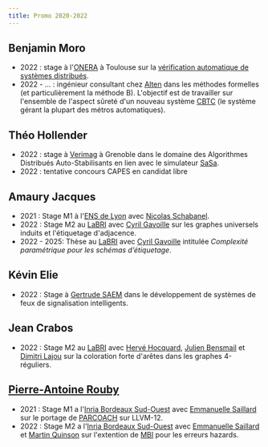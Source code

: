 ```yaml
---
title: Promo 2020-2022
---
```


## Benjamin Moro

* 2022 : stage à l'[ONERA](https://www.onera.fr/fr) à Toulouse sur la [vérification automatique de systèmes distribués](https://w3.onera.fr/stages/sites/w3.onera.fr.stages/files/dtis-2022-47.pdf).
* 2022 - ... : ingénieur consultant chez [Alten](https://www.alten.fr/) dans les méthodes formelles (et particulièrement la méthode B). L'objectif est de travailler sur l'ensemble de l'aspect sûreté d'un nouveau système [CBTC](https://fr.wikipedia.org/wiki/Communication_based_train_control) (le système gérant la plupart des métros automatiques).

## Théo Hollender

* 2022 : stage à [Verimag](https://www-verimag.imag.fr) à Grenoble dans le domaine des Algorithmes Distribués Auto-Stabilisants en lien avec le simulateur [SaSa](https://verimag.gricad-pages.univ-grenoble-alpes.fr/synchrone/sasa/).
* 2022 : tentative concours CAPES en candidat libre

## Amaury Jacques

* 2021 : Stage M1 à l'[ENS de Lyon](http://www.ens-lyon.fr/LIP/MC2/) avec [Nicolas Schabanel](http://perso.ens-lyon.fr/nicolas.schabanel/).
* 2022 : Stage M2 au [LaBRI](https://www.labri.fr/) avec [Cyril Gavoille](https://dept-info.labri.fr/~gavoille/) sur les graphes universels induits et l'étiquetage d'adjacence. 
* 2022 - 2025: Thèse au [LaBRI](https://www.labri.fr/) avec [Cyril Gavoille](https://dept-info.labri.fr/~gavoille/) intitulée *Complexité paramétrique pour les schémas d’étiquetage*.

## Kévin Elie

* 2022 : Stage à [Gertrude SAEM](http://www.gertrude.fr/) dans le développement de systèmes de feux de signalisation intelligents.

## Jean Crabos

* 2022 : Stage M2 au [LaBRI](https://www.labri.fr/) avec [Hervé Hocquard](https://www.labri.fr/profil/Hocquard_ID1208167075), [Julien Bensmail](https://www.labri.fr/profil/Bensmail_ID1314965628) et [Dimitri Lajou](https://www.labri.fr/profil/Lajou_ID1536827621) sur la coloration forte d'arêtes dans les graphes 4-réguliers.

## [Pierre-Antoine Rouby](https://parouby.fr/)

* 2021 : Stage M1 a l'[Inria Bordeaux Sud-Ouest](https://www.inria.fr/fr/centre-inria-de-luniversite-de-bordeaux) avec [Emmanuelle Saillard](http://emmanuellesaillard.fr/) sur le portage de [PARCOACH](https://github.com/parcoach/parcoach) sur LLVM-12. 
* 2022 : Stage M2 a l'[Inria Bordeaux Sud-Ouest](https://www.inria.fr/fr/centre-inria-de-luniversite-de-bordeaux) avec [Emmanuelle Saillard](http://emmanuellesaillard.fr/) et [Martin Quinson](https://people.irisa.fr/Martin.Quinson/) sur l'extention de [MBI](https://gitlab.com/MpiBugsInitiative) pour les erreurs hazards.
